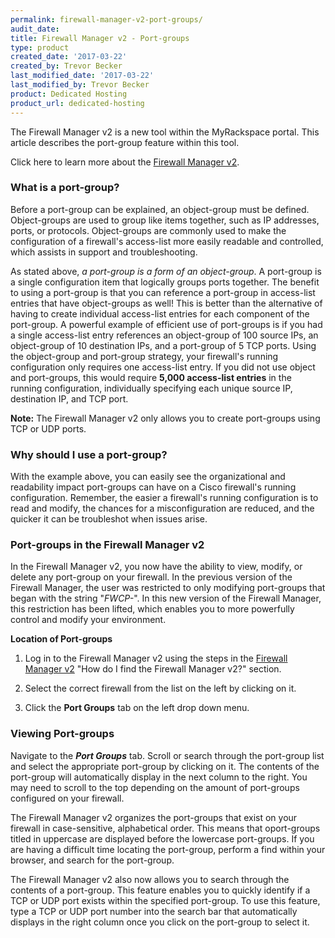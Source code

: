 ```yaml
---
permalink: firewall-manager-v2-port-groups/
audit_date:
title: Firewall Manager v2 - Port-groups
type: product
created_date: '2017-03-22'
created_by: Trevor Becker
last_modified_date: '2017-03-22'
last_modified_by: Trevor Becker
product: Dedicated Hosting
product_url: dedicated-hosting
---
```


<!-- IMAGE "FWCPv2 Article 3 Image Logo" -->
The Firewall Manager v2 is a new tool within the MyRackspace portal. This article describes the port-group feature within this tool. 

Click here to learn more about the [Firewall Manager v2](https://support.rackspace.com/how-to/firewall-manager-v2).

### What is a port-group?
Before a port-group can be explained, an object-group must be defined. Object-groups are used to group like items together, such as IP addresses, ports, or protocols. Object-groups are commonly used to make the configuration of a firewall's access-list more easily readable and controlled, which assists in support and troubleshooting. 

As stated above, _a port-group is a form of an object-group_. A port-group is a single configuration item that logically groups ports together. The benefit to using a port-group is that you can reference a port-group in access-list entries that have object-groups as well! This is better than the alternative of having to create individual access-list entries for each component of the port-group. A powerful example of efficient use of port-groups is if you had a single access-list entry references an object-group of 100 source IPs, an object-group of 10 destination IPs, and a port-group of 5 TCP ports. Using the object-group and port-group strategy, your firewall's running configuration only requires one access-list entry. If you did not use object and port-groups, this would require **5,000 access-list entries** in the running configuration, individually specifying each unique source IP, destination IP, and TCP port. 

**Note:** The Firewall Manager v2 only allows you to create port-groups using TCP or UDP ports.

### Why should I use a port-group?

With the example above, you can easily see the organizational and readability impact port-groups can have on a Cisco firewall's running configuration. Remember, the easier a firewall's running configuration is to read and modify, the chances for a misconfiguration are reduced, and the quicker it can be troubleshot when issues arise.

### Port-groups in the Firewall Manager v2

In the Firewall Manager v2, you now have the ability to view, modify, or delete any port-group on your firewall. In the previous version of the Firewall Manager, the user was restricted to only modifying port-groups that began with the string "_FWCP-_". In this new version of the Firewall Manager, this restriction has been lifted, which enables you to more powerfully control and modify your environment.

**Location of Port-groups**

1. Log in to the Firewall Manager v2 using the steps in the [Firewall Manager v2](https://support.rackspace.com/how-to/firewall-manager-v2) "How do I find the Firewall Manager v2?" section.

2. Select the correct firewall from the list on the left by clicking on it.

3. Click the **Port Groups** tab on the left drop down menu.

<!-- Image "FWCPv2 Article 3 Image Port Group" --->

### Viewing Port-groups

Navigate to the **_Port Groups_** tab. Scroll or search through the port-group list and select the appropriate port-group by clicking on it. The contents of the port-group will automatically display in the next column to the right. You may need to scroll to the top depending on the amount of port-groups configured on your firewall.

The Firewall Manager v2 organizes the port-groups that exist on your firewall in case-sensitive, alphabetical order. This means that oport-groups titled in uppercase are displayed before the lowercase port-groups. If you are having a difficult time locating the port-group, perform a find within your browser, and search for the port-group.

The Firewall Manager v2 also now allows you to search through the contents of a port-group. This feature enables you to quickly identify if a TCP or UDP port exists within the specified port-group. To use this feature, type a TCP or UDP port number into the search bar that automatically displays in the right column once you click on the port-group to select it.
